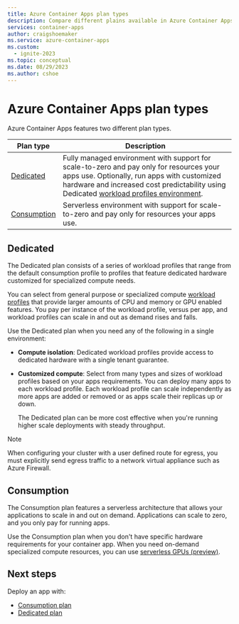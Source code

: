 ```yaml
---
title: Azure Container Apps plan types
description: Compare different plains available in Azure Container Apps
services: container-apps
author: craigshoemaker
ms.service: azure-container-apps
ms.custom:
  - ignite-2023
ms.topic: conceptual
ms.date: 08/29/2023
ms.author: cshoe
---
```


# Azure Container Apps plan types

Azure Container Apps features two different plan types.

| Plan type | Description |
|--|--|
| [Dedicated](#dedicated) | Fully managed environment with support for scale-to-zero and pay only for resources your apps use. Optionally, run apps with customized hardware and increased cost predictability using Dedicated [workload profiles environment](environment.md#types). |
| [Consumption](#consumption) | Serverless environment with support for scale-to-zero and pay only for resources your apps use. |

<a id="consumption-dedicated"></a>

## Dedicated

The Dedicated plan consists of a series of workload profiles that range from the default consumption profile to profiles that feature dedicated hardware customized for specialized compute needs.  

You can select from general purpose or specialized compute
[workload profiles](workload-profiles-overview.md) that provide larger amounts of CPU and memory or GPU enabled features. You pay per instance of the workload profile, versus per app, and workload profiles can scale in and out as demand rises and falls.

Use the Dedicated plan when you need any of the following in a single environment:

- **Compute isolation**: Dedicated workload profiles provide access to dedicated hardware with a single tenant guarantee.

- **Customized compute**: Select from many types and sizes of workload profiles based on your apps requirements. You can deploy many apps to each workload profile. Each workload profile can scale independently as more apps are added or removed or as apps scale their replicas up or down.

    The Dedicated plan can be more cost effective when you're running higher scale deployments with steady throughput.

> [!NOTE]
> When configuring your cluster with a user defined route for egress, you must explicitly send egress traffic to a network virtual appliance such as Azure Firewall.

## Consumption

The Consumption plan features a serverless architecture that allows your applications to scale in and out on demand. Applications can scale to zero, and you only pay for running apps.

Use the Consumption plan when you don't have specific hardware requirements for your container app. When you need on-demand specialized compute resources, you can use [serverless GPUs (preview)](gpu-serverless-overview.md).

## Next steps

Deploy an app with:

- [Consumption plan](quickstart-portal.md)
- [Dedicated plan](workload-profiles-manage-cli.md)

